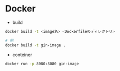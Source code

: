 # Docker

- build

```sh
docker build -t <image名> <Dockerfileのディレクトリ>

# 例
docker build -t gin-image .
```

- conteiner

```sh
docker run -p 8080:8080 gin-image
```
